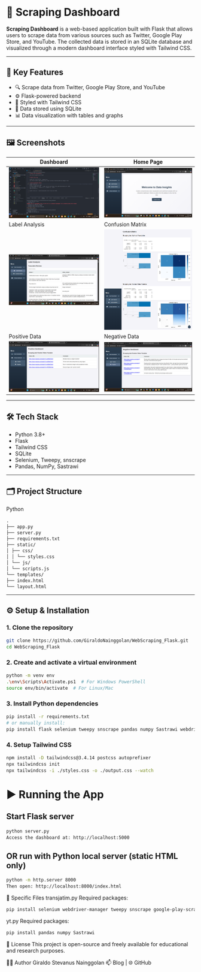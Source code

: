 # 🧠 Scraping Dashboard

**Scraping Dashboard** is a web-based application built with Flask that allows users to scrape data from various sources such as Twitter, Google Play Store, and YouTube. The collected data is stored in an SQLite database and visualized through a modern dashboard interface styled with Tailwind CSS.

---

## 📌 Key Features

- 🔍 Scrape data from Twitter, Google Play Store, and YouTube
- ⚙️ Flask-powered backend
- 🎨 Styled with Tailwind CSS
- 💾 Data stored using SQLite
- 📊 Data visualization with tables and graphs

---

## 🖼️ Screenshots

| Dashboard | Home Page |
|----------|-----------|
| ![Dashboard](SourceCode.png) | ![Home](HomePage.png) |
| Label Analysis | Confusion Matrix |
| ![Label](LabelAnalisis.png) | ![Matrix](ConfusionMatrix.png) |
| Positive Data | Negative Data |
| ![Positive](Positif.png) | ![Negative](Negatif.png) |

---

## 🛠️ Tech Stack

- Python 3.8+
- Flask
- Tailwind CSS
- SQLite
- Selenium, Tweepy, snscrape
- Pandas, NumPy, Sastrawi

---

## 🗂️ Project Structure

Python
```
.
├── app.py
├── server.py
├── requirements.txt
├── static/
│ ├── css/
│ │ └── styles.css
│ └── js/
│ └── scripts.js
└── templates/
├── index.html
└── layout.html
```


---

## ⚙️ Setup & Installation

### 1. Clone the repository

```bash
git clone https://github.com/GiraldoNainggolan/WebScraping_Flask.git
cd WebScraping_Flask
```

### 2. Create and activate a virtual environment

```bash
python -m venv env
.\env\Scripts\Activate.ps1  # For Windows PowerShell
source env/bin/activate  # For Linux/Mac
```

### 3. Install Python dependencies

```bash
pip install -r requirements.txt
# or manually install:
pip install flask selenium tweepy snscrape pandas numpy Sastrawi webdriver-manager google-play-scraper
```

### 4. Setup Tailwind CSS

```bash
npm install -D tailwindcss@3.4.14 postcss autoprefixer
npx tailwindcss init
npx tailwindcss -i ./styles.css -o ./output.css --watch
```

# ▶️ Running the App
## Start Flask server

```bash
python server.py
Access the dashboard at: http://localhost:5000
```

## OR run with Python local server (static HTML only)
```bash
python -m http.server 8000
Then open: http://localhost:8000/index.html
```

📂 Specific Files
transjatim.py
Required packages:

```bash
pip install selenium webdriver-manager tweepy snscrape google-play-scraper
```
yt.py
Required packages:

```bash
pip install pandas numpy Sastrawi
```
📄 License
This project is open-source and freely available for educational and research purposes.

🙋‍♂️ Author
Giraldo Stevanus Nainggolan
📫 Blog | 🌐 GitHub

